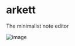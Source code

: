 # arkett

The minimalist note editor

![image](https://user-images.githubusercontent.com/5922571/197631867-ee2c7ef5-d406-4d93-9eda-3493095357db.png)
